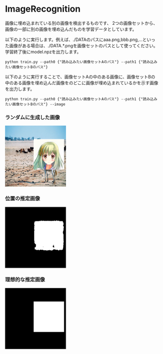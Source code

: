 # ImageRecognition
画像に埋め込まれている別の画像を検出するものです、
2つの画像セットから、画像の一部に別の画像を埋め込んだものを学習データとしています。

以下のように実行します。例えば、./DATAのパスにaaa.png,bbb.png,...といった画像がある場合は、./DATA.*.pngを画像セットのパスとして使ってください。
学習終了後にmodel.npzを出力します。
```
python train.py --path0 {"読み込みたい画像セットAのパス"} --path1 {"読み込みたい画像セットBのパス"}
```

以下のように実行することで、画像セットAの中のある画像に、画像セットBの中のある画像を埋め込んだ画像をのどこに画像が埋め込まれているかを示す画像を出力します。
```
python train.py --path0 {"読み込みたい画像セットAのパス"} --path1 {"読み込みたい画像セットBのパス"} --image
```

### ランダムに生成した画像
<img src="https://raw.githubusercontent.com/hukuda222/ImageRecognition/master/result/input_image.png" width="200"/>

### 位置の推定画像
<img src="https://raw.githubusercontent.com/hukuda222/ImageRecognition/master/result/output_image.png" width="200"/>

### 理想的な推定画像
<img src="https://raw.githubusercontent.com/hukuda222/ImageRecognition/master/result/ideal_image.png" width="200"/>
